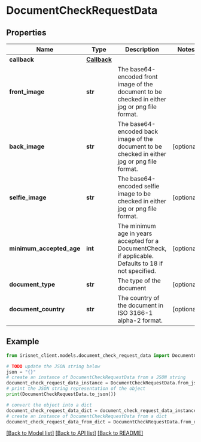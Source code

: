 # DocumentCheckRequestData


## Properties

Name | Type | Description | Notes
------------ | ------------- | ------------- | -------------
**callback** | [**Callback**](Callback.md) |  | 
**front_image** | **str** | The base64-encoded front image of the document to be checked in either jpg or png file format. | 
**back_image** | **str** | The base64-encoded back image of the document to be checked in either jpg or png file format. | [optional] 
**selfie_image** | **str** | The base64-encoded selfie image to be checked in either jpg or png file format. | [optional] 
**minimum_accepted_age** | **int** | The minimum age in years accepted for a DocumentCheck, if applicable. Defaults to 18 if not specified. | [optional] 
**document_type** | **str** | The type of the document | [optional] 
**document_country** | **str** | The country of the document in ISO 3166-1 alpha-2 format. | [optional] 

## Example

```python
from irisnet_client.models.document_check_request_data import DocumentCheckRequestData

# TODO update the JSON string below
json = "{}"
# create an instance of DocumentCheckRequestData from a JSON string
document_check_request_data_instance = DocumentCheckRequestData.from_json(json)
# print the JSON string representation of the object
print(DocumentCheckRequestData.to_json())

# convert the object into a dict
document_check_request_data_dict = document_check_request_data_instance.to_dict()
# create an instance of DocumentCheckRequestData from a dict
document_check_request_data_from_dict = DocumentCheckRequestData.from_dict(document_check_request_data_dict)
```
[[Back to Model list]](../README.md#documentation-for-models) [[Back to API list]](../README.md#documentation-for-api-endpoints) [[Back to README]](../README.md)


